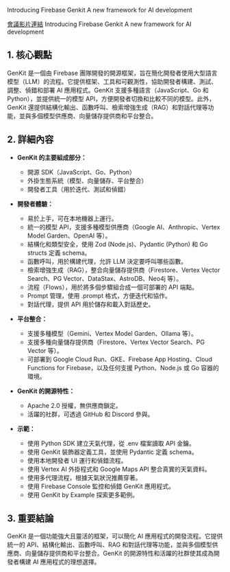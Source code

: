 Introducing Firebase Genkit A new framework for AI development

[會議影片連結](https://www.youtube.com/watch?v=YgZIUlYqruQ)
Introducing Firebase Genkit A new framework for AI development

## 1. 核心觀點

GenKit 是一個由 Firebase 團隊開發的開源框架，旨在簡化開發者使用大型語言模型（LLM）的流程。它提供框架、工具和可觀測性，協助開發者構建、測試、調整、偵錯和部署 AI 應用程式。GenKit 支援多種語言（JavaScript、Go 和 Python），並提供統一的模型 API，方便開發者切換和比較不同的模型。此外，GenKit 還提供結構化輸出、函數呼叫、檢索增強生成（RAG）和對話代理等功能，並與多個模型供應商、向量儲存提供商和平台整合。

## 2. 詳細內容

- **GenKit 的主要組成部分：**
    - 開源 SDK（JavaScript、Go、Python）
    - 外掛生態系統（模型、向量儲存、平台整合）
    - 開發者工具（用於迭代、測試和偵錯）

- **開發者體驗：**
    - 易於上手，可在本地機器上運行。
    - 統一的模型 API，支援多種模型供應商（Google AI、Anthropic、Vertex Model Garden、OpenAI 等）。
    - 結構化和類型安全，使用 Zod (Node.js)、Pydantic (Python) 和 Go structs 定義 schema。
    - 函數呼叫，用於構建代理，允許 LLM 決定要呼叫哪些函數。
    - 檢索增強生成（RAG），整合向量儲存提供商（Firestore、Vertex Vector Search、PG Vector、DataStax、AstroDB、Neo4j 等）。
    - 流程（Flows），用於將多個步驟組合成一個可部署的 API 端點。
    - Prompt 管理，使用 .prompt 格式，方便迭代和協作。
    - 對話代理，提供 API 用於儲存和載入對話歷史。

- **平台整合：**
    - 支援多種模型（Gemini、Vertex Model Garden、Ollama 等）。
    - 支援多種向量儲存提供商（Firestore、Vertex Vector Search、PG Vector 等）。
    - 可部署到 Google Cloud Run、GKE、Firebase App Hosting、Cloud Functions for Firebase，以及任何支援 Python、Node.js 或 Go 容器的環境。

- **GenKit 的開源特性：**
    - Apache 2.0 授權，無供應商鎖定。
    - 活躍的社群，可透過 GitHub 和 Discord 參與。

- **示範：**
    - 使用 Python SDK 建立天氣代理，從 .env 檔案讀取 API 金鑰。
    - 使用 GenKit 裝飾器定義工具，並使用 Pydantic 定義 schema。
    - 使用本地開發者 UI 運行和偵錯流程。
    - 使用 Vertex AI 外掛程式和 Google Maps API 整合真實的天氣資料。
    - 使用多代理流程，根據天氣狀況推薦穿著。
    - 使用 Firebase Console 監控和偵錯 GenKit 應用程式。
    - 使用 GenKit by Example 探索更多範例。

## 3. 重要結論

GenKit 是一個功能強大且靈活的框架，可以簡化 AI 應用程式的開發流程。它提供統一的 API、結構化輸出、函數呼叫、RAG 和對話代理等功能，並與多個模型供應商、向量儲存提供商和平台整合。GenKit 的開源特性和活躍的社群使其成為開發者構建 AI 應用程式的理想選擇。
